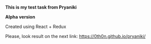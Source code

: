 **This is my test task from Pryaniki**

**Alpha version**

Created using React + Redux

Please, look result on the next link:
https://0th0n.github.io/pryaniki/